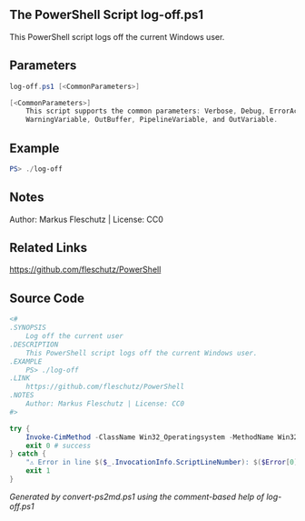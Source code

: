 ## The PowerShell Script **log-off.ps1**

This PowerShell script logs off the current Windows user.

## Parameters
```powershell
log-off.ps1 [<CommonParameters>]

[<CommonParameters>]
    This script supports the common parameters: Verbose, Debug, ErrorAction, ErrorVariable, WarningAction, 
    WarningVariable, OutBuffer, PipelineVariable, and OutVariable.
```

## Example
```powershell
PS> ./log-off

```

## Notes
Author: Markus Fleschutz | License: CC0

## Related Links
https://github.com/fleschutz/PowerShell

## Source Code
```powershell
<#
.SYNOPSIS
	Log off the current user
.DESCRIPTION
	This PowerShell script logs off the current Windows user.
.EXAMPLE
	PS> ./log-off
.LINK
	https://github.com/fleschutz/PowerShell
.NOTES
	Author: Markus Fleschutz | License: CC0
#>

try {
	Invoke-CimMethod -ClassName Win32_Operatingsystem -MethodName Win32Shutdown -Arguments @{ Flags = 0 }
	exit 0 # success
} catch {
	"⚠️ Error in line $($_.InvocationInfo.ScriptLineNumber): $($Error[0])"
	exit 1
}
```

*Generated by convert-ps2md.ps1 using the comment-based help of log-off.ps1*
